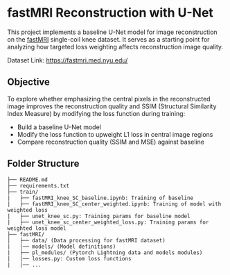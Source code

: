 # fastMRI Reconstruction with U-Net

This project implements a baseline U-Net model for image reconstruction on the [fastMRI](https://github.com/facebookresearch/fastMRI) single-coil knee dataset. It serves as a starting point for analyzing how targeted loss weighting affects reconstruction image quality. 

Dataset Link: https://fastmri.med.nyu.edu/

## Objective

To explore whether emphasizing the central pixels in the reconstructed image improves the reconstruction quality and SSIM (Structural Similarity Index Measure) by modifying the loss function during training: 
- Build a baseline U-Net model
- Modify the loss function to upweight L1 loss in central image regions
- Compare reconstruction quality (SSIM and MSE) against baseline

## Folder Structure
```
├── README.md
├── requirements.txt
├── train/
|   ├── fastMRI_knee_SC_baseline.ipynb: Training of baseline
|   ├── fastMRI_knee_SC_center_weighted.ipynb: Training of model with weighted loss
|   ├── unet_knee_sc.py: Training params for baseline model
|   ├── unet_knee_sc_center_weighted_loss.py: Training params for weighted loss model
├── fastMRI/
│   ├── data/ (Data processing for fastMRI dataset)
|   |── models/ (Model definitions)
|   ├── pl_modules/ (Pytorch Lightning data and models modules)
|   |── losses.py: Custom loss functions
|   |── ... 
```
